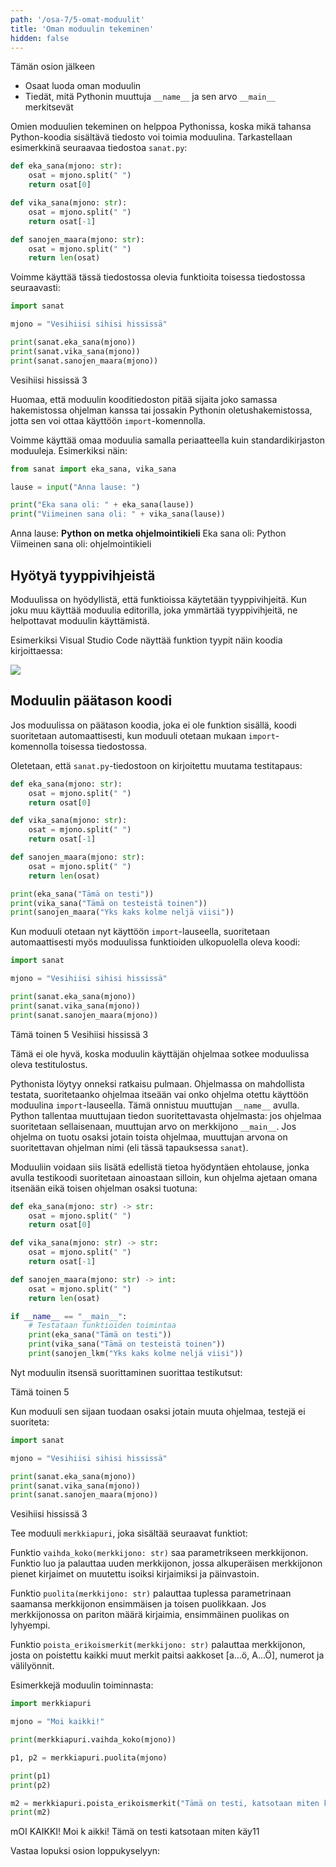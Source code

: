 ```yaml
---
path: '/osa-7/5-omat-moduulit'
title: 'Oman moduulin tekeminen'
hidden: false
---
```


<text-box variant='learningObjectives' name='Oppimistavoitteet'>

Tämän osion jälkeen

- Osaat luoda oman moduulin
- Tiedät, mitä Pythonin muuttuja `__name__` ja sen arvo `__main__` merkitsevät

</text-box>

Omien moduulien tekeminen on helppoa Pythonissa, koska mikä tahansa Python-koodia sisältävä tiedosto voi toimia moduulina. Tarkastellaan esimerkkinä seuraavaa tiedostoa `sanat.py`:

```python
def eka_sana(mjono: str):
    osat = mjono.split(" ")
    return osat[0]

def vika_sana(mjono: str):
    osat = mjono.split(" ")
    return osat[-1]

def sanojen_maara(mjono: str):
    osat = mjono.split(" ")
    return len(osat)
```

Voimme käyttää tässä tiedostossa olevia funktioita toisessa tiedostossa seuraavasti:

```python
import sanat

mjono = "Vesihiisi sihisi hississä"

print(sanat.eka_sana(mjono))
print(sanat.vika_sana(mjono))
print(sanat.sanojen_maara(mjono))
```

<sample-output>

Vesihiisi
hississä
3

</sample-output>

Huomaa, että moduulin kooditiedoston pitää sijaita joko samassa hakemistossa ohjelman kanssa tai jossakin Pythonin oletushakemistossa, jotta sen voi ottaa käyttöön `import`-komennolla.

Voimme käyttää omaa moduulia samalla periaatteella kuin standardikirjaston moduuleja. Esimerkiksi näin:

```python
from sanat import eka_sana, vika_sana

lause = input("Anna lause: ")

print("Eka sana oli: " + eka_sana(lause))
print("Viimeinen sana oli: " + vika_sana(lause))
```

<sample-output>

Anna lause: **Python on metka ohjelmointikieli**
Eka sana oli: Python
Viimeinen sana oli: ohjelmointikieli

</sample-output>

## Hyötyä tyyppivihjeistä

Moduulissa on hyödyllistä, että funktioissa käytetään tyyppivihjeitä. Kun joku muu käyttää moduulia editorilla, joka ymmärtää tyyppivihjeitä, ne helpottavat moduulin käyttämistä.

Esimerkiksi Visual Studio Code näyttää funktion tyypit näin koodia kirjoittaessa:

<img src="7_vihje.png">

## Moduulin päätason koodi

Jos moduulissa on päätason koodia, joka ei ole funktion sisällä, koodi suoritetaan automaattisesti, kun moduuli otetaan mukaan `import`-komennolla toisessa tiedostossa.

Oletetaan, että `sanat.py`-tiedostoon on kirjoitettu muutama testitapaus:

```python
def eka_sana(mjono: str):
    osat = mjono.split(" ")
    return osat[0]

def vika_sana(mjono: str):
    osat = mjono.split(" ")
    return osat[-1]

def sanojen_maara(mjono: str):
    osat = mjono.split(" ")
    return len(osat)

print(eka_sana("Tämä on testi"))
print(vika_sana("Tämä on testeistä toinen"))
print(sanojen_maara("Yks kaks kolme neljä viisi"))
```

Kun moduuli otetaan nyt käyttöön `import`-lauseella, suoritetaan automaattisesti myös moduulissa funktioiden ulkopuolella oleva koodi:

```python
import sanat

mjono = "Vesihiisi sihisi hississä"

print(sanat.eka_sana(mjono))
print(sanat.vika_sana(mjono))
print(sanat.sanojen_maara(mjono))
```

<sample-output>

Tämä
toinen
5
Vesihiisi
hississä
3

</sample-output>

Tämä ei ole hyvä, koska moduulin käyttäjän ohjelmaa sotkee moduulissa oleva testitulostus.

Pythonista löytyy onneksi ratkaisu pulmaan. Ohjelmassa on mahdollista testata, suoritetaanko ohjelmaa itseään vai onko ohjelma otettu käyttöön moduulina `import`-lauseella. Tämä onnistuu muuttujan `__name__` avulla. Python tallentaa muuttujaan tiedon suoritettavasta ohjelmasta: jos ohjelmaa suoritetaan sellaisenaan, muuttujan arvo on merkkijono `__main__`. Jos ohjelma on tuotu osaksi jotain toista ohjelmaa, muuttujan arvona on suoritettavan ohjelman nimi (eli tässä tapauksessa `sanat`).

Moduuliin voidaan siis lisätä edellistä tietoa hyödyntäen ehtolause, jonka avulla testikoodi suoritetaan ainoastaan silloin, kun ohjelma ajetaan omana itsenään eikä toisen ohjelman osaksi tuotuna:

```python
def eka_sana(mjono: str) -> str:
    osat = mjono.split(" ")
    return osat[0]

def vika_sana(mjono: str) -> str:
    osat = mjono.split(" ")
    return osat[-1]

def sanojen_maara(mjono: str) -> int:
    osat = mjono.split(" ")
    return len(osat)

if __name__ == "__main__":
    # Testataan funktioiden toimintaa
    print(eka_sana("Tämä on testi"))
    print(vika_sana("Tämä on testeistä toinen"))
    print(sanojen_lkm("Yks kaks kolme neljä viisi"))
```

Nyt moduulin itsensä suorittaminen suorittaa testikutsut:

<sample-output>

Tämä
toinen
5

</sample-output>

Kun moduuli sen sijaan tuodaan osaksi jotain muuta ohjelmaa, testejä ei suoriteta:

```python
import sanat

mjono = "Vesihiisi sihisi hississä"

print(sanat.eka_sana(mjono))
print(sanat.vika_sana(mjono))
print(sanat.sanojen_maara(mjono))
```

<sample-output>

Vesihiisi
hississä
3

</sample-output>

<programming-exercise name='Merkkiapuri' tmcname='osa07-17_merkkiapuri'>

Tee moduuli `merkkiapuri`, joka sisältää seuraavat funktiot:

Funktio `vaihda_koko(merkkijono: str)` saa parametrikseen merkkijonon. Funktio luo ja palauttaa uuden merkkijonon, jossa alkuperäisen merkkijonon pienet kirjaimet on muutettu isoiksi kirjaimiksi ja päinvastoin.

Funktio `puolita(merkkijono: str)` palauttaa tuplessa parametrinaan saamansa merkkijonon ensimmäisen ja toisen puolikkaan. Jos merkkijonossa on pariton määrä kirjaimia, ensimmäinen puolikas on lyhyempi.

Funktio `poista_erikoismerkit(merkkijono: str)` palauttaa merkkijonon, josta on poistettu kaikki muut merkit paitsi aakkoset [a...ö, A...Ö], numerot ja välilyönnit.

Esimerkkejä moduulin toiminnasta:

```python
import merkkiapuri

mjono = "Moi kaikki!"

print(merkkiapuri.vaihda_koko(mjono))

p1, p2 = merkkiapuri.puolita(mjono)

print(p1)
print(p2)

m2 = merkkiapuri.poista_erikoismerkit("Tämä on testi, katsotaan miten käy!!!11!")
print(m2)
```

<sample-output>

mOI KAIKKI!
Moi k
aikki!
Tämä on testi katsotaan miten käy11

</sample-output>

</programming-exercise>

<quiz id="17a3c8a1-ea6d-5225-9d7f-3fc699067be2"></quiz>

Vastaa lopuksi osion loppukyselyyn:

<quiz id="3d4fe376-f6d3-5628-92ca-4d5096764f4f"></quiz>
